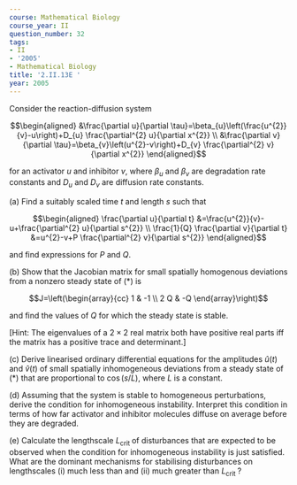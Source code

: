 ```yaml
---
course: Mathematical Biology
course_year: II
question_number: 32
tags:
- II
- '2005'
- Mathematical Biology
title: '2.II.13E '
year: 2005
---
```



Consider the reaction-diffusion system

$$\begin{aligned}
&\frac{\partial u}{\partial \tau}=\beta_{u}\left(\frac{u^{2}}{v}-u\right)+D_{u} \frac{\partial^{2} u}{\partial x^{2}} \\
&\frac{\partial v}{\partial \tau}=\beta_{v}\left(u^{2}-v\right)+D_{v} \frac{\partial^{2} v}{\partial x^{2}}
\end{aligned}$$

for an activator $u$ and inhibitor $v$, where $\beta_{u}$ and $\beta_{v}$ are degradation rate constants and $D_{u}$ and $D_{v}$ are diffusion rate constants.

(a) Find a suitably scaled time $t$ and length $s$ such that

$$\begin{aligned}
\frac{\partial u}{\partial t} &=\frac{u^{2}}{v}-u+\frac{\partial^{2} u}{\partial s^{2}} \\
\frac{1}{Q} \frac{\partial v}{\partial t} &=u^{2}-v+P \frac{\partial^{2} v}{\partial s^{2}}
\end{aligned}$$

and find expressions for $P$ and $Q$.

(b) Show that the Jacobian matrix for small spatially homogenous deviations from a nonzero steady state of $(*)$ is

$$J=\left(\begin{array}{cc}
1 & -1 \\
2 Q & -Q
\end{array}\right)$$

and find the values of $Q$ for which the steady state is stable.

[Hint: The eigenvalues of a $2 \times 2$ real matrix both have positive real parts iff the matrix has a positive trace and determinant.]

(c) Derive linearised ordinary differential equations for the amplitudes $\hat{u}(t)$ and $\hat{v}(t)$ of small spatially inhomogeneous deviations from a steady state of $(*)$ that are proportional to $\cos (s / L)$, where $L$ is a constant.

(d) Assuming that the system is stable to homogeneous perturbations, derive the condition for inhomogeneous instability. Interpret this condition in terms of how far activator and inhibitor molecules diffuse on average before they are degraded.

(e) Calculate the lengthscale $L_{\text {crit }}$ of disturbances that are expected to be observed when the condition for inhomogeneous instability is just satisfied. What are the dominant mechanisms for stabilising disturbances on lengthscales (i) much less than and (ii) much greater than $L_{\text {crit }}$ ?